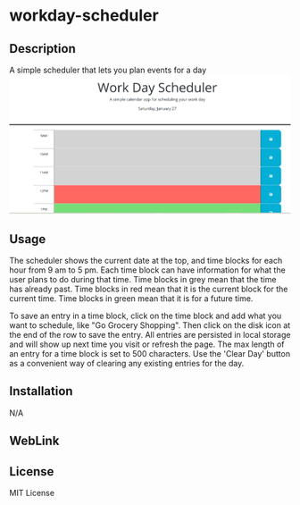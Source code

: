 # workday-scheduler

## Description
A simple scheduler that lets you plan events for a day
![Screenshot](./assets/images/05-demo.png)

## Usage
The scheduler shows the current date at the top, and time blocks for each hour from 9 am to 5 pm. Each time block can have information for what the user plans to do during that time. Time blocks in grey mean that the time has already past. Time blocks in red mean that it is the current block for the current time. Time blocks in
green mean that it is for a future time.

To save an entry in a time block, click on the time block and add what you want to
schedule, like "Go Grocery Shopping". Then click on the disk icon at the end of the
row to save the entry. All entries are persisted in local storage and will show up next time you visit or refresh the page. The max length of an entry for a time block is set to 500 characters. Use the 'Clear Day' button as a convenient way of clearing
any existing entries for the day. 

## Installation
N/A

## WebLink

## License
MIT License

